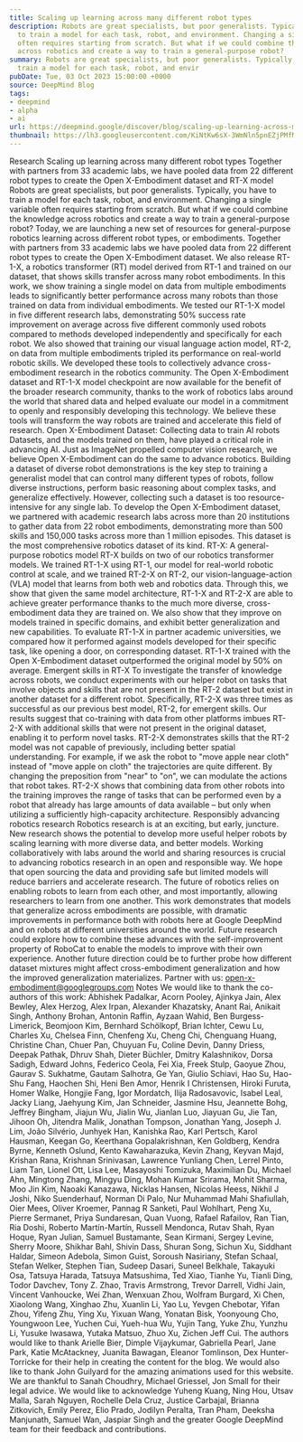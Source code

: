 ```yaml
---
title: Scaling up learning across many different robot types
description: Robots are great specialists, but poor generalists. Typically, you have
  to train a model for each task, robot, and environment. Changing a single variable
  often requires starting from scratch. But what if we could combine the knowledge
  across robotics and create a way to train a general-purpose robot?
summary: Robots are great specialists, but poor generalists. Typically, you have to
  train a model for each task, robot, and envir
pubDate: Tue, 03 Oct 2023 15:00:00 +0000
source: DeepMind Blog
tags:
- deepmind
- alpha
- ai
url: https://deepmind.google/discover/blog/scaling-up-learning-across-many-different-robot-types/
thumbnail: https://lh3.googleusercontent.com/KiNtKw6sX-3WmNln5pnEZjPMfM7VJLg0qe4VshEj_H_oXCI9hb6iGWl1DPx79WBb4EVds8mq2wUq_n9s2Lk8kkWazPtootwAUYBKxBEp64WTcEmXa6U=w528-h297-n-nu-rw
---
```


Research
Scaling up learning across many different robot types
Together with partners from 33 academic labs, we have pooled data from 22 different robot types to create the Open X-Embodiment dataset and RT-X model
Robots are great specialists, but poor generalists. Typically, you have to train a model for each task, robot, and environment. Changing a single variable often requires starting from scratch. But what if we could combine the knowledge across robotics and create a way to train a general-purpose robot?
Today, we are launching a new set of resources for general-purpose robotics learning across different robot types, or embodiments. Together with partners from 33 academic labs we have pooled data from 22 different robot types to create the Open X-Embodiment dataset. We also release RT-1-X, a robotics transformer (RT) model derived from RT-1 and trained on our dataset, that shows skills transfer across many robot embodiments.
In this work, we show training a single model on data from multiple embodiments leads to significantly better performance across many robots than those trained on data from individual embodiments. We tested our RT-1-X model in five different research labs, demonstrating 50% success rate improvement on average across five different commonly used robots compared to methods developed independently and specifically for each robot. We also showed that training our visual language action model, RT-2, on data from multiple embodiments tripled its performance on real-world robotic skills.
We developed these tools to collectively advance cross-embodiment research in the robotics community. The Open X-Embodiment dataset and RT-1-X model checkpoint are now available for the benefit of the broader research community, thanks to the work of robotics labs around the world that shared data and helped evaluate our model in a commitment to openly and responsibly developing this technology. We believe these tools will transform the way robots are trained and accelerate this field of research.
Open X-Embodiment Dataset: Collecting data to train AI robots
Datasets, and the models trained on them, have played a critical role in advancing AI. Just as ImageNet propelled computer vision research, we believe Open X-Embodiment can do the same to advance robotics. Building a dataset of diverse robot demonstrations is the key step to training a generalist model that can control many different types of robots, follow diverse instructions, perform basic reasoning about complex tasks, and generalize effectively. However, collecting such a dataset is too resource-intensive for any single lab.
To develop the Open X-Embodiment dataset, we partnered with academic research labs across more than 20 institutions to gather data from 22 robot embodiments, demonstrating more than 500 skills and 150,000 tasks across more than 1 million episodes. This dataset is the most comprehensive robotics dataset of its kind.
RT-X: A general-purpose robotics model
RT-X builds on two of our robotics transformer models. We trained RT-1-X using RT-1, our model for real-world robotic control at scale, and we trained RT-2-X on RT-2, our vision-language-action (VLA) model that learns from both web and robotics data. Through this, we show that given the same model architecture, RT-1-X and RT-2-X are able to achieve greater performance thanks to the much more diverse, cross-embodiment data they are trained on. We also show that they improve on models trained in specific domains, and exhibit better generalization and new capabilities.
To evaluate RT-1-X in partner academic universities, we compared how it performed against models developed for their specific task, like opening a door, on corresponding dataset. RT-1-X trained with the Open X-Embodiment dataset outperformed the original model by 50% on average.
Emergent skills in RT-X
To investigate the transfer of knowledge across robots, we conduct experiments with our helper robot on tasks that involve objects and skills that are not present in the RT-2 dataset but exist in another dataset for a different robot. Specifically, RT-2-X was three times as successful as our previous best model, RT-2, for emergent skills.
Our results suggest that co-training with data from other platforms imbues RT-2-X with additional skills that were not present in the original dataset, enabling it to perform novel tasks.
RT-2-X demonstrates skills that the RT-2 model was not capable of previously, including better spatial understanding. For example, if we ask the robot to "move apple near cloth" instead of "move apple on cloth" the trajectories are quite different. By changing the preposition from "near" to "on", we can modulate the actions that robot takes.
RT-2-X shows that combining data from other robots into the training improves the range of tasks that can be performed even by a robot that already has large amounts of data available – but only when utilizing a sufficiently high-capacity architecture.
Responsibly advancing robotics research
Robotics research is at an exciting, but early, juncture. New research shows the potential to develop more useful helper robots by scaling learning with more diverse data, and better models. Working collaboratively with labs around the world and sharing resources is crucial to advancing robotics research in an open and responsible way. We hope that open sourcing the data and providing safe but limited models will reduce barriers and accelerate research. The future of robotics relies on enabling robots to learn from each other, and most importantly, allowing researchers to learn from one another.
This work demonstrates that models that generalize across embodiments are possible, with dramatic improvements in performance both with robots here at Google DeepMind and on robots at different universities around the world. Future research could explore how to combine these advances with the self-improvement property of RoboCat to enable the models to improve with their own experience. Another future direction could be to further probe how different dataset mixtures might affect cross-embodiment generalization and how the improved generalization materializes.
Partner with us: open-x-embodiment@googlegroups.com
Notes
We would like to thank the co-authors of this work: Abhishek Padalkar, Acorn Pooley, Ajinkya Jain, Alex Bewley, Alex Herzog, Alex Irpan, Alexander Khazatsky, Anant Rai, Anikait Singh, Anthony Brohan, Antonin Raffin, Ayzaan Wahid, Ben Burgess-Limerick, Beomjoon Kim, Bernhard Schölkopf, Brian Ichter, Cewu Lu, Charles Xu, Chelsea Finn, Chenfeng Xu, Cheng Chi, Chenguang Huang, Christine Chan, Chuer Pan, Chuyuan Fu, Coline Devin, Danny Driess, Deepak Pathak, Dhruv Shah, Dieter Büchler, Dmitry Kalashnikov, Dorsa Sadigh, Edward Johns, Federico Ceola, Fei Xia, Freek Stulp, Gaoyue Zhou, Gaurav S. Sukhatme, Gautam Salhotra, Ge Yan, Giulio Schiavi, Hao Su, Hao-Shu Fang, Haochen Shi, Heni Ben Amor, Henrik I Christensen, Hiroki Furuta, Homer Walke, Hongjie Fang, Igor Mordatch, Ilija Radosavovic, Isabel Leal, Jacky Liang, Jaehyung Kim, Jan Schneider, Jasmine Hsu, Jeannette Bohg, Jeffrey Bingham, Jiajun Wu, Jialin Wu, Jianlan Luo, Jiayuan Gu, Jie Tan, Jihoon Oh, Jitendra Malik, Jonathan Tompson, Jonathan Yang, Joseph J. Lim, João Silvério, Junhyek Han, Kanishka Rao, Karl Pertsch, Karol Hausman, Keegan Go, Keerthana Gopalakrishnan, Ken Goldberg, Kendra Byrne, Kenneth Oslund, Kento Kawaharazuka, Kevin Zhang, Keyvan Majd, Krishan Rana, Krishnan Srinivasan, Lawrence Yunliang Chen, Lerrel Pinto, Liam Tan, Lionel Ott, Lisa Lee, Masayoshi Tomizuka, Maximilian Du, Michael Ahn, Mingtong Zhang, Mingyu Ding, Mohan Kumar Srirama, Mohit Sharma, Moo Jin Kim, Naoaki Kanazawa, Nicklas Hansen, Nicolas Heess, Nikhil J Joshi, Niko Suenderhauf, Norman Di Palo, Nur Muhammad Mahi Shafiullah, Oier Mees, Oliver Kroemer, Pannag R Sanketi, Paul Wohlhart, Peng Xu, Pierre Sermanet, Priya Sundaresan, Quan Vuong, Rafael Rafailov, Ran Tian, Ria Doshi, Roberto Martín-Martín, Russell Mendonca, Rutav Shah, Ryan Hoque, Ryan Julian, Samuel Bustamante, Sean Kirmani, Sergey Levine, Sherry Moore, Shikhar Bahl, Shivin Dass, Shuran Song, Sichun Xu, Siddhant Haldar, Simeon Adebola, Simon Guist, Soroush Nasiriany, Stefan Schaal, Stefan Welker, Stephen Tian, Sudeep Dasari, Suneel Belkhale, Takayuki Osa, Tatsuya Harada, Tatsuya Matsushima, Ted Xiao, Tianhe Yu, Tianli Ding, Todor Davchev, Tony Z. Zhao, Travis Armstrong, Trevor Darrell, Vidhi Jain, Vincent Vanhoucke, Wei Zhan, Wenxuan Zhou, Wolfram Burgard, Xi Chen, Xiaolong Wang, Xinghao Zhu, Xuanlin Li, Yao Lu, Yevgen Chebotar, Yifan Zhou, Yifeng Zhu, Ying Xu, Yixuan Wang, Yonatan Bisk, Yoonyoung Cho, Youngwoon Lee, Yuchen Cui, Yueh-hua Wu, Yujin Tang, Yuke Zhu, Yunzhu Li, Yusuke Iwasawa, Yutaka Matsuo, Zhuo Xu, Zichen Jeff Cui.
The authors would like to thank Arielle Bier, Dimple Vijaykumar, Gabriella Pearl, Jane Park, Katie McAtackney, Juanita Bawagan, Eleanor Tomlinson, Dex Hunter-Torricke for their help in creating the content for the blog. We would also like to thank John Guilyard for the amazing animations used for this website. We are thankful to Sanah Choudhry, Michael Griessel, Jon Small for their legal advice. We would like to acknowledge Yuheng Kuang, Ning Hou, Utsav Malla, Sarah Nguyen, Rochelle Dela Cruz, Justice Carbajal, Brianna Zitkovich, Emily Perez, Elio Prado, Jodilyn Peralta, Tran Pham, Deeksha Manjunath, Samuel Wan, Jaspiar Singh and the greater Google DeepMind team for their feedback and contributions.